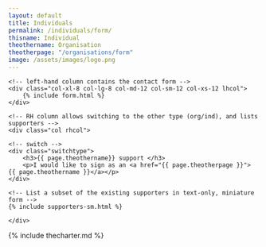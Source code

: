 ```yaml
---
layout: default
title: Individuals
permalink: /individuals/form/
thisname: Individual
theothername: Organisation
theotherpage: "/organisations/form"
image: /assets/images/logo.png
---
```



<div class="row">

    <!-- left-hand column contains the contact form -->
    <div class="col-xl-8 col-lg-8 col-md-12 col-sm-12 col-xs-12 lhcol">
        {% include form.html %}
    </div>

    <!-- RH column allows switching to the other type (org/ind), and lists supporters -->
    <div class="col rhcol">
    
    <!-- switch -->
    <div class="switchtype">
        <h3>{{ page.theothername}} support </h3>
        <p>I would like to sign as an <a href="{{ page.theotherpage }}"> {{ page.theothername }}</a></p>
    </div>

    <!-- List a subset of the existing supporters in text-only, miniature form -->
    {% include supporters-sm.html %}

    </div>
</div>
{% include thecharter.md %}

